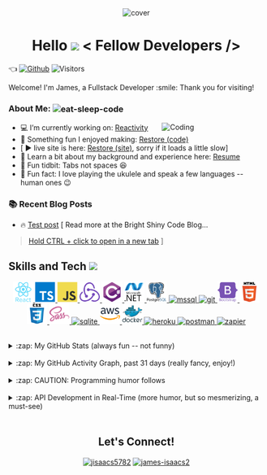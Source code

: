 <div align="center">
   <img width="100%" height = "200px" src="https://res.cloudinary.com/gaoy5782/image/upload/v1652847681/earth-1756274_1280_bvifb4.jpg" alt="cover" />
</div>

<h1 align="center">Hello <img src = "https://raw.githubusercontent.com/MartinHeinz/MartinHeinz/master/wave.gif" width = 37px> < Fellow Developers /></h1>

:point_left: [![Github](https://img.shields.io/github/followers/jamesisaacs2?label=Follow%20Me%20On%20Github&style=social)](https://github.com/jamesisaacs2)
![Visitors](https://komarev.com/ghpvc/?username=jamesisaacs2&label=Visitors&color=0e75b6&style=flat)

<!-- ![Profile views](https://visitor-badge.glitch.me/badge?page_id=jamesisaacs2.jamesisaacs2) -->

<!-- [![Typing SVG](https://readme-typing-svg.herokuapp.com?duration=4500&width=450&lines=I'm+James+--+Welcome!;I'm+a+Fullstack+Developer+from+the+US;Thank+you+for+visiting+my+profile!)](https://git.io/typing-svg) -->

<div size="28px"> Welcome!  I'm James, a Fullstack Developer :smile: Thank you for visiting! </div>

<h3> About Me: <img align="center" alt="eat-sleep-code" width ="77px" src = "https://res.cloudinary.com/gaoy5782/image/upload/v1652848639/eat-sleep-code_hrdfwg.gif" /> </h3>
<img align="right" alt="Coding" width="40%" src="https://res.cloudinary.com/gaoy5782/image/upload/v1652845437/programmer_z7dbk9.gif" />
<!-- <p align="left"> <a href="https://twitter.com/jisaacs5782" target="blank"><img src="https://img.shields.io/twitter/follow/jisaacs5782?logo=twitter&style=for-the-badge" alt="jisaacs5782" /></a> </p> -->

-  :computer: I’m currently working on: [Reactivity](https://github.com/jamesisaacs2/Reactivity)
-  :open_hands: Something fun I enjoyed making: [Restore (code)](https://github.com/jamesisaacs2/Restore)
-  [ :arrow_forward: live site is here: [Restore (site)](https://restoreji.herokuapp.com/), sorry if it loads a little slow]
-  :card_index: Learn a bit about my background and experience here: [Resume](https://rcl.ink/Y2JHF)
-  :dizzy: Fun tidbit: Tabs not spaces :laughing:
-  :star2: Fun fact: I love playing the ukulele and speak a few languages -- human ones :wink:

### :books: Recent Blog Posts
<!-- BLOGPOSTS:START -->
 - 🔥 [Test post](https://hash.brightshinycode.com/test-post)<!-- BLOGPOSTS:END -->
[ Read more at the Bright Shiny Code Blog...
> [Hold CTRL + click to open in a new tab](https://blog.brightshinycode.com) ]

<h2> Skills and Tech <img src = "https://res.cloudinary.com/gaoy5782/image/upload/v1652854298/giphy.gif_aarv9k.gif" width = 37px> </h2>

<p align="center"> 
<a href="https://reactjs.org/" target="_blank" rel="noreferrer"> <img src="https://raw.githubusercontent.com/devicons/devicon/master/icons/react/react-original-wordmark.svg" alt="react" width="40" height="40"/> </a>
<a href="https://www.typescriptlang.org/" target="_blank" rel="noreferrer"> <img src="https://raw.githubusercontent.com/devicons/devicon/master/icons/typescript/typescript-original.svg" alt="typescript" width="40" height="40"/> </a>
<a href="https://developer.mozilla.org/en-US/docs/Web/JavaScript" target="_blank" rel="noreferrer"> <img src="https://raw.githubusercontent.com/devicons/devicon/master/icons/javascript/javascript-original.svg" alt="javascript" width="40" height="40"/> </a>
<a href="https://redux.js.org" target="_blank" rel="noreferrer"> <img src="https://raw.githubusercontent.com/devicons/devicon/master/icons/redux/redux-original.svg" alt="redux" width="40" height="40"/> </a>
<a href="https://www.w3schools.com/cs/" target="_blank" rel="noreferrer"> <img src="https://raw.githubusercontent.com/devicons/devicon/master/icons/csharp/csharp-original.svg" alt="csharp" width="40" height="40"/> </a>
<a href="https://dotnet.microsoft.com/" target="_blank" rel="noreferrer"> <img src="https://raw.githubusercontent.com/devicons/devicon/master/icons/dot-net/dot-net-original-wordmark.svg" alt="dotnet" width="40" height="40"/> </a>
<a href="https://www.postgresql.org" target="_blank" rel="noreferrer"> <img src="https://raw.githubusercontent.com/devicons/devicon/master/icons/postgresql/postgresql-original-wordmark.svg" alt="postgresql" width="40" height="40"/> </a>
<a href="https://www.microsoft.com/en-us/sql-server" target="_blank" rel="noreferrer"> <img src="https://www.svgrepo.com/show/303229/microsoft-sql-server-logo.svg" alt="mssql" width="40" height="40"/> </a>
<a href="https://git-scm.com/" target="_blank" rel="noreferrer"> <img src="https://www.vectorlogo.zone/logos/git-scm/git-scm-icon.svg" alt="git" width="40" height="40"/> </a>
<a href="https://getbootstrap.com" target="_blank" rel="noreferrer"> <img src="https://raw.githubusercontent.com/devicons/devicon/master/icons/bootstrap/bootstrap-plain-wordmark.svg" alt="bootstrap" width="40" height="40"/> </a>
<a href="https://www.w3.org/html/" target="_blank" rel="noreferrer"> <img src="https://raw.githubusercontent.com/devicons/devicon/master/icons/html5/html5-original-wordmark.svg" alt="html5" width="40" height="40"/> </a>
<a href="https://www.w3schools.com/css/" target="_blank" rel="noreferrer"> <img src="https://raw.githubusercontent.com/devicons/devicon/master/icons/css3/css3-original-wordmark.svg" alt="css3" width="40" height="40"/> </a>
<a href="https://sass-lang.com" target="_blank" rel="noreferrer"> <img src="https://raw.githubusercontent.com/devicons/devicon/master/icons/sass/sass-original.svg" alt="sass" width="40" height="40"/> </a>
<a href="https://www.sqlite.org/" target="_blank" rel="noreferrer"> <img src="https://www.vectorlogo.zone/logos/sqlite/sqlite-icon.svg" alt="sqlite" width="40" height="40"/> </a>
<a href="https://aws.amazon.com" target="_blank" rel="noreferrer"> <img src="https://raw.githubusercontent.com/devicons/devicon/master/icons/amazonwebservices/amazonwebservices-original-wordmark.svg" alt="aws" width="40" height="40"/> </a>
<a href="https://www.docker.com/" target="_blank" rel="noreferrer"> <img src="https://raw.githubusercontent.com/devicons/devicon/master/icons/docker/docker-original-wordmark.svg" alt="docker" width="40" height="40"/> </a>
<a href="https://heroku.com" target="_blank" rel="noreferrer"> <img src="https://www.vectorlogo.zone/logos/heroku/heroku-icon.svg" alt="heroku" width="40" height="40"/> </a>
<a href="https://postman.com" target="_blank" rel="noreferrer"> <img src="https://www.vectorlogo.zone/logos/getpostman/getpostman-icon.svg" alt="postman" width="40" height="40"/> </a>
<a href="https://zapier.com" target="_blank" rel="noreferrer"> <img src="https://www.vectorlogo.zone/logos/zapier/zapier-icon.svg" alt="zapier" width="40" height="40"/> </a>

</p>
<br />

<details>
   <summary>:zap: My GitHub Stats (always fun -- not funny)</summary>
   <br />

   <p align="center">
   <img align="center" width="350" src="https://github-readme-stats.vercel.app/api/top-langs?username=jamesisaacs2&show_icons=true&locale=en&layout=compact" alt="jamesisaacs2" />
   </p>
   
   <p align="center"> 
   <a href="https://linkedin.com/in/james-isaacs2" target="blank"><img align="center" src="https://github-profile-trophy.vercel.app/?username=jamesisaacs2" alt="jamesisaacs2" /></a> 
   </p>

   <p align="center">
   <img align="center" width="400" src="https://github-readme-stats.vercel.app/api?username=jamesisaacs2&show_icons=true&locale=en" alt="jamesisaacs2" />
   <img align="center" width="400" src="https://github-readme-streak-stats.herokuapp.com/?user=jamesisaacs2&" alt="jamesisaacs2" />
   </p>
   <br />
  
</details>
<br />

<details>
   <summary>:zap: My GitHub Activity Graph, past 31 days (really fancy, enjoy!)</summary>
   <br />
   
   [![Sarthak's GitHub activity graph](https://ghactivity-graph.herokuapp.com/graph?username=jamesisaacs2&&theme=react-dark)](https://github.com/jamesisaacs2)
   
   <br />
</details>
<br />

<details>
   <summary>:zap: CAUTION:  Programming humor follows</summary>
   <br />
   
   <h2> Do not read and drink coffee <img align ='center' src='https://media2.giphy.com/media/UQDSBzfyiBKvgFcSTw/giphy.gif?cid=ecf05e47p3cd513axbek3f56ti3jzizq8hincw20jauyyfyw&rid=giphy.gif' width = '37px'> (and yes, it is random generated) </h2>
   <br />

![Jokes Card](https://readme-jokes.vercel.app/api?theme=default)

![Jokes Card](https://readme-jokes.vercel.app/api?bgColor=%23073b4c&textColor=%2306d6a0&aColor=%2306d6a0&borderColor=%2306d6a0)

</details>
<br />

<details>
   <summary>:zap: API Development in Real-Time (more humor, but so mesmerizing, a must-see)</summary>
   <br />

   <img align="center" src="https://developers.giphy.com/branch/master/static/api-512d36c09662682717108a38bbb5c57d.gif" alt="programmer" />

</details>

<h2 align="center" style="padding-top: 20px"> Let's Connect! </h2>

<p align="center">
<a href="https://twitter.com/jisaacs5782" target="blank"><img align="center" src="https://raw.githubusercontent.com/rahuldkjain/github-profile-readme-generator/master/src/images/icons/Social/twitter.svg" alt="jisaacs5782" height="30" width="40" /></a>
<a href="https://linkedin.com/in/james-isaacs2" target="blank"><img align="center" src="https://raw.githubusercontent.com/rahuldkjain/github-profile-readme-generator/master/src/images/icons/Social/linked-in-alt.svg" alt="james-isaacs2" height="30" width="40" /></a>
</p>
